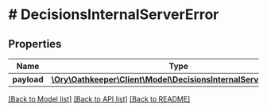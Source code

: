 # # DecisionsInternalServerError

## Properties

Name | Type | Description | Notes
------------ | ------------- | ------------- | -------------
**payload** | [**\Ory\Oathkeeper\Client\Model\DecisionsInternalServerErrorBody**](DecisionsInternalServerErrorBody.md) |  | [optional]

[[Back to Model list]](../../README.md#models) [[Back to API list]](../../README.md#endpoints) [[Back to README]](../../README.md)
